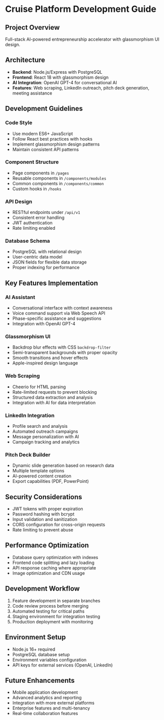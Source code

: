 # Cruise Platform Development Guide

## Project Overview
Full-stack AI-powered entrepreneurship accelerator with glassmorphism UI design.

## Architecture
- **Backend**: Node.js/Express with PostgreSQL
- **Frontend**: React 18 with glassmorphism design
- **AI Integration**: OpenAI GPT-4 for conversational AI
- **Features**: Web scraping, LinkedIn outreach, pitch deck generation, meeting assistance

## Development Guidelines

### Code Style
- Use modern ES6+ JavaScript
- Follow React best practices with hooks
- Implement glassmorphism design patterns
- Maintain consistent API patterns

### Component Structure
- Page components in `/pages`
- Reusable components in `/components/modules`
- Common components in `/components/common`
- Custom hooks in `/hooks`

### API Design
- RESTful endpoints under `/api/v1`
- Consistent error handling
- JWT authentication
- Rate limiting enabled

### Database Schema
- PostgreSQL with relational design
- User-centric data model
- JSON fields for flexible data storage
- Proper indexing for performance

## Key Features Implementation

### AI Assistant
- Conversational interface with context awareness
- Voice command support via Web Speech API
- Phase-specific assistance and suggestions
- Integration with OpenAI GPT-4

### Glassmorphism UI
- Backdrop blur effects with CSS `backdrop-filter`
- Semi-transparent backgrounds with proper opacity
- Smooth transitions and hover effects
- Apple-inspired design language

### Web Scraping
- Cheerio for HTML parsing
- Rate-limited requests to prevent blocking
- Structured data extraction and analysis
- Integration with AI for data interpretation

### LinkedIn Integration
- Profile search and analysis
- Automated outreach campaigns
- Message personalization with AI
- Campaign tracking and analytics

### Pitch Deck Builder
- Dynamic slide generation based on research data
- Multiple template options
- AI-powered content creation
- Export capabilities (PDF, PowerPoint)

## Security Considerations
- JWT tokens with proper expiration
- Password hashing with bcrypt
- Input validation and sanitization
- CORS configuration for cross-origin requests
- Rate limiting to prevent abuse

## Performance Optimization
- Database query optimization with indexes
- Frontend code splitting and lazy loading
- API response caching where appropriate
- Image optimization and CDN usage

## Development Workflow
1. Feature development in separate branches
2. Code review process before merging
3. Automated testing for critical paths
4. Staging environment for integration testing
5. Production deployment with monitoring

## Environment Setup
- Node.js 16+ required
- PostgreSQL database setup
- Environment variables configuration
- API keys for external services (OpenAI, LinkedIn)

## Future Enhancements
- Mobile application development
- Advanced analytics and reporting
- Integration with more external platforms
- Enterprise features and multi-tenancy
- Real-time collaboration features
